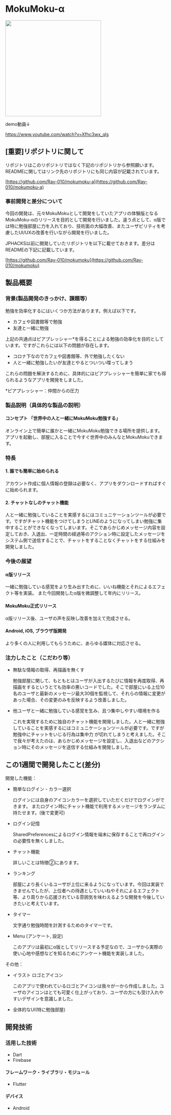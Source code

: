 # MokuMoku-α
<img src="https://user-images.githubusercontent.com/81545827/139521180-7a273330-ac8b-4257-9d4b-2c01093529c3.png" width="300">

demo動画↓

https://www.youtube.com/watch?v=Xfhc3wx_qls

## [重要]リポジトリに関して
リポジトリはこのリポジトリではなく下記のリポジトリから参照願います。READMEに関してはリンク先のリポジトリにも同じ内容が記載されています。

[https://github.com/Ray-010/mokumoku-a](https://github.com/Ray-010/mokumoku-a)


### 事前開発と差分について
今回の開発は、元々MokuMokuとして開発をしていたアプリの体験版となるMokuMoku-αのリリースを目的として開発を行いました。違う点として、α版では特に勉強部屋に力を入れており、技術面の大幅改善、またユーザビリティを考慮したUI/UXの改善を行いながら開発を行いました。

JPHACKS以前に開発していたリポジトリを以下に載せておきます。差分はREADMEの下記に記載しています。

[https://github.com/Ray-010/mokumoku](https://github.com/Ray-010/mokumoku)

## 製品概要
### 背景(製品開発のきっかけ、課題等）
勉強を効率化するにはいくつか方法があります。例えば以下です。
- カフェや図書館等で勉強
- 友達と一緒に勉強

上記の共通点はピアプレッシャー*を得ることによる勉強の効率化を目的としています。ですがこれらには以下の問題が存在します。
- コロナ下なのでカフェや図書館等、外で勉強したくない
- 人と一緒に勉強したいが友達とやるとついつい喋ってしまう

これらの問題を解決するために、具体的にはピアプレッシャーを簡単に家でも得られるようなアプリを開発をしました。

*ピアプレッシャー：仲間からの圧力

### 製品説明（具体的な製品の説明）
#### コンセプト 「世界中の人と一緒にMokuMoku勉強する」
オンライン上で簡単に誰かと一緒にMokuMoku勉強できる場所を提供します。
アプリを起動し、部屋に入ることで今すぐ世界中のみんなとMokuMokuできます。

### 特長
#### 1.  誰でも簡単に始められる
アカウント作成に個人情報の登録は必要なく、アプリをダウンロードすればすぐに始められます。

#### 2. チャットなしのチャット機能
人と一緒に勉強していることを実感するにはコミュニケーションツールが必要です。ですがチャット機能をつけてしまうとLINEのようになってしまい勉強に集中することができなくなってしまいます。そこであらかじめメッセージ内容を設定しておき、入退出、一定時間の経過等のアクション時に設定したメッセージをシステム側で送信することで、チャットをすることなくチャットをする仕組みを開発しました。

### 今後の展望
#### α版リリース
一緒に勉強している感覚をより生み出すために、いいね機能とそれによるエフェクト等を実装。
また今回開発したα版を微調整して年内にリリース。

#### MokuMoku正式リリース
α版リリース後、ユーザの声を反映し改善を加えて完成させる。

#### Android, iOS, ブラウザ版開発
より多くの人に利用してもらうために、あらゆる媒体に対応させる。

### 注力したこと（こだわり等）
- 無駄な情報の取得、再描画を無くす
  
  勉強部屋に関して、もともとはユーザが入出するたびに情報を再度取得、再描画をするというとても効率の悪いコードでした。そこで部屋にいる上位10名のユーザと最新のメッセージ最大30個を監視して、それらの情報に変更があった場合、その変更のみを反映するよう改善しました。
- 他ユーザと一緒に勉強している感覚を生み、且つ集中しやすい環境を作る

  これを実現するために独自のチャット機能を開発しました。人と一緒に勉強していることを実感するにはコミュニケーションツールが必要です。ですが勉強中にチャットをいじる行為は集中力 が切れてしまうと考えました。そこで我々が考えたのは、あらかじめメッセージを設定し、入退出などのアクション時にそのメッセージを送信する仕組みを開発しました。

## この1週間で開発したこと(差分)
開発した機能：
- 簡単なログイン - カラー選択

  ログインには自身のアイコンカラーを選択していただくだけでログインができます。
  またログイン時にチャット機能で利用するメッセージをランダムに持たせます。(後で変更可)
- ログイン記憶

  SharedPreferencesによるログイン情報を端末に保存することで再ログインの必要性を無くしました。
- チャット機能

  詳しいことは特徴②にあります。
- ランキング

  部屋により長くいるユーザが上位に来るようになっています。今回は実装できませんでしたが、上位者への待遇としていいねやそれによるエフェクト等、より周りから応援されている雰囲気を味わえるような開発を今後していきたいと考えています。
- タイマー

  文字通り勉強時間を計測するためのタイマーです。
- Menu (アンケート, 設定)

  このアプリは最初にα版としてリリースする予定なので、ユーザから実際の使い心地や感想などを知るためにアンケート機能を実装しました。

その他：
- イラスト ロゴとアイコン
  
  このアプリで使われているロゴとアイコンは我々が一から作成しました。ユーザのアイコンはとても可愛く仕上がっており、ユーザの方にも受け入れやすいデザインを意識しました。
- 全体的なUI(特に勉強部屋)

## 開発技術

### 活用した技術
* Dart
* Firebase

#### フレームワーク・ライブラリ・モジュール
* Flutter

#### デバイス
* Android
